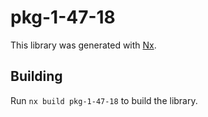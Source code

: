 # pkg-1-47-18

This library was generated with [Nx](https://nx.dev).

## Building

Run `nx build pkg-1-47-18` to build the library.
